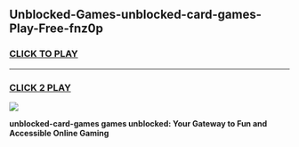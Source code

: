 
## Unblocked-Games-unblocked-card-games-Play-Free-fnz0p
<h3>
<a href="https://premium76.site?title=unblocked-card-games&ref=18A1">CLICK TO PLAY</a></h3>
<hr>

<h3>
<a href="https://premium76.site?title=unblocked-card-games&ref=18A1">CLICK 2 PLAY</a>
  
</h3>

<a href="https://premium76.site?title=unblocked-card-games&ref=18A1"><img src="https://clearcache.store/games.png"></a>


**unblocked-card-games games unblocked: Your Gateway to Fun and Accessible Online Gaming**

